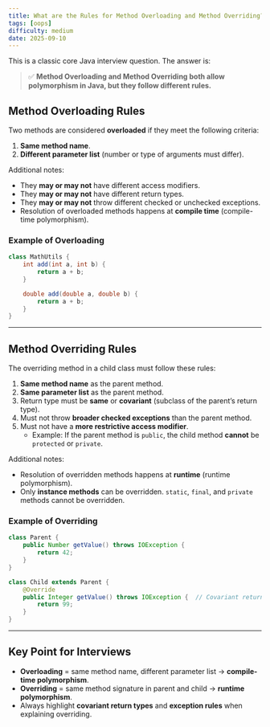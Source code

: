 ```yaml
---
title: What are the Rules for Method Overloading and Method Overriding?
tags: [oops]
difficulty: medium
date: 2025-09-10
---
```


This is a classic core Java interview question. The answer is:

> ✅ **Method Overloading and Method Overriding both allow polymorphism in Java, but they follow different rules.**

## Method Overloading Rules

Two methods are considered **overloaded** if they meet the following criteria:

1. **Same method name**.  
2. **Different parameter list** (number or type of arguments must differ).  

Additional notes:  
- They **may or may not** have different access modifiers.  
- They **may or may not** have different return types.  
- They **may or may not** throw different checked or unchecked exceptions.  
- Resolution of overloaded methods happens at **compile time** (compile-time polymorphism).

### Example of Overloading

```java
class MathUtils {
    int add(int a, int b) {
        return a + b;
    }

    double add(double a, double b) {
        return a + b;
    }
}
```

---

## Method Overriding Rules

The overriding method in a child class must follow these rules:

1. **Same method name** as the parent method.  
2. **Same parameter list** as the parent method.  
3. Return type must be **same** or **covariant** (subclass of the parent’s return type).  
4. Must not throw **broader checked exceptions** than the parent method.  
5. Must not have a **more restrictive access modifier**.  
   - Example: If the parent method is `public`, the child method **cannot** be `protected` or `private`.  

Additional notes:  
- Resolution of overridden methods happens at **runtime** (runtime polymorphism).  
- Only **instance methods** can be overridden. `static`, `final`, and `private` methods cannot be overridden.  

### Example of Overriding

```java
class Parent {
    public Number getValue() throws IOException {
        return 42;
    }
}

class Child extends Parent {
    @Override
    public Integer getValue() throws IOException {  // Covariant return type
        return 99;
    }
}
```

---

## Key Point for Interviews

- **Overloading** = same method name, different parameter list → **compile-time polymorphism**.  
- **Overriding** = same method signature in parent and child → **runtime polymorphism**.  
- Always highlight **covariant return types** and **exception rules** when explaining overriding.  
